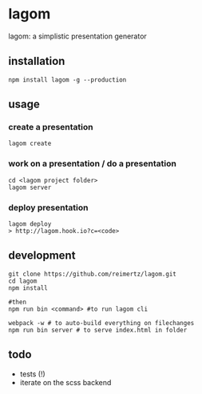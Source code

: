 # lagom
lagom: a simplistic presentation generator

## installation

```
npm install lagom -g --production
```

## usage

### create a presentation
```
lagom create
```

### work on a presentation / do a presentation
```
cd <lagom project folder>
lagom server
```

### deploy presentation
```
lagom deploy
> http://lagom.hook.io?c=<code>
```

## development
```
git clone https://github.com/reimertz/lagom.git
cd lagom
npm install

#then
npm run bin <command> #to run lagom cli

webpack -w # to auto-build everything on filechanges
npm run bin server # to serve index.html in folder
```

## todo

- tests (!)
- iterate on the scss backend

